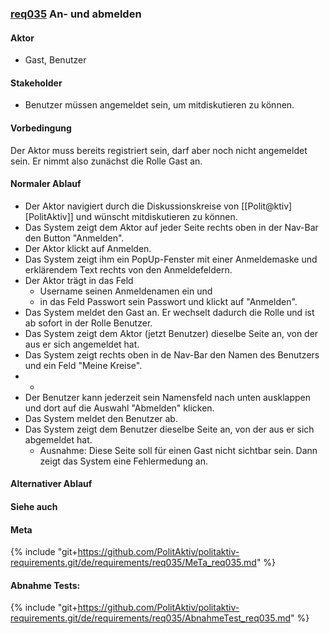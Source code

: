 
### [req035](https://github.com/PolitAktiv/politaktiv-requirements/tree/master/de/requirements/req035/req035.md) An- und abmelden

#### Aktor
 * Gast, Benutzer


#### Stakeholder
 * Benutzer müssen angemeldet sein, um mitdiskutieren zu können.


#### Vorbedingung
Der Aktor muss bereits registriert sein, darf aber noch nicht angemeldet sein. Er nimmt also zunächst die Rolle Gast an.


#### Normaler Ablauf
 * Der Aktor navigiert durch die Diskussionskreise von [[Polit@ktiv][PolitAktiv]] und wünscht mitdiskutieren zu können.
 * Das System zeigt dem Aktor auf jeder Seite rechts oben in der Nav-Bar den Button "Anmelden".
 * Der Aktor klickt auf Anmelden.
 * Das System zeigt ihm ein PopUp-Fenster mit einer Anmeldemaske und erklärendem Text rechts von den Anmeldefeldern.
 * Der Aktor trägt in das Feld
   * Username seinen Anmeldenamen ein und
   * in das Feld Passwort sein Passwort und klickt auf "Anmelden".
 * Das System meldet den Gast an. Er wechselt dadurch die Rolle und ist ab sofort in der Rolle Benutzer.
 * Das System zeigt dem Aktor (jetzt Benutzer) dieselbe Seite an, von der aus er sich angemeldet hat.
 * Das System zeigt rechts oben in de Nav-Bar den Namen des Benutzers und ein Feld "Meine Kreise".
 * -
 * Der Benutzer kann jederzeit sein Namensfeld nach unten ausklappen und dort auf die Auswahl "Abmelden" klicken.
 * Das System meldet den Benutzer ab.
 * Das System zeigt dem Benutzer dieselbe Seite an, von der aus er sich abgemeldet hat.
   * Ausnahme: Diese Seite soll für einen Gast nicht sichtbar sein. Dann zeigt das System eine Fehlermedung an.


#### Alternativer Ablauf

#### Siehe auch

#### Meta
{% include "git+https://github.com/PolitAktiv/politaktiv-requirements.git/de/requirements/req035/MeTa_req035.md" %} 


#### Abnahme Tests:
{% include "git+https://github.com/PolitAktiv/politaktiv-requirements.git/de/requirements/req035/AbnahmeTest_req035.md" %} 
